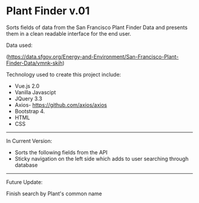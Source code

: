 #  Plant Finder v.01

 
 Sorts fields of data from the San Francisco Plant Finder Data and presents them in a clean readable interface for the end user. 
 
 Data used:
 
 (https://data.sfgov.org/Energy-and-Environment/San-Francisco-Plant-Finder-Data/vmnk-skih)
 
 Technology used to create this project include:

 * Vue.js 2.0
 * Vanilla Javascipt
 * JQuery 3.3
 * Axios- https://github.com/axios/axios
 * Bootstrap 4.
 * HTML
 * CSS
 ***
 
 In Current Version:
 
 * Sorts the following fields from the API
 * Sticky navigation on the left side which adds to user searching through database
 
  
  ***
Future Update:

Finish search by Plant's common name
